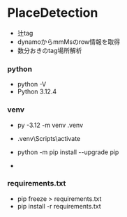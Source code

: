 # PlaceDetection
- 辻tag
- dynamoからmmMsのrow情報を取得
- 数分おきのtag場所解析


### python
- python -V
- Python 3.12.4


### venv
- py -3.12 -m venv .venv

- .venv\Scripts\activate
- python -m pip install --upgrade pip


- 
### requirements.txt
- pip freeze > requirements.txt
- pip install -r requirements.txt